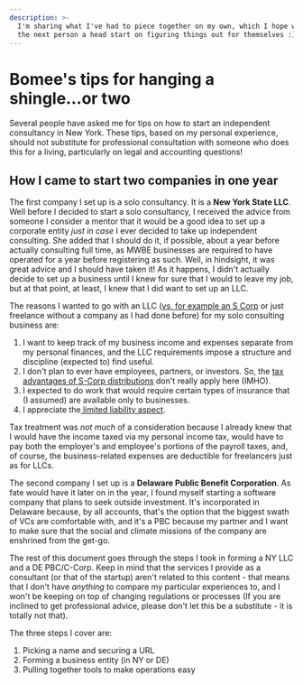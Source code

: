 ```yaml
---
description: >-
  I'm sharing what I've had to piece together on my own, which I hope will give
  the next person a head start on figuring things out for themselves :)
---
```


# Bomee's tips for hanging a shingle...or two

Several people have asked me for tips on how to start an independent consultancy in New York. These tips, based on my personal experience, should not substitute for professional consultation with someone who does this for a living, particularly on legal and accounting questions!

## How I came to start two companies in one year

The first company I set up is a solo consultancy. It is a **New York State LLC**. Well before I decided to start a solo consultancy, I received the advice from someone I consider a mentor that it would be a good idea to set up a corporate entity _just in case_ I ever decided to take up independent consulting. She added that I should do it, if possible, about a year before actually consulting full time, as MWBE businesses are required to have operated for a year before registering as such. Well, in hindsight, it was great advice and I should have taken it! As it happens, I didn't actually decide to set up a business until I knew for sure that I would to leave my job, but at that point, at least, I knew that I did want to set up an LLC.

The reasons I wanted to go with an LLC ([vs, for example an S Corp](https://www.investopedia.com/articles/personal-finance/011216/s-corp-vs-llc-which-should-i-choose.asp) or just freelance without a company as I had done before) for my solo consulting business are:

1. I want to keep track of my business income and expenses separate from my personal finances, and the LLC requirements impose a structure and discipline (expected to) find useful.
2. I don't plan to ever have employees, partners, or investors. So, the [tax advantages of S-Corp distributions](https://www.nerdwallet.com/article/small-business/how-to-pay-yourself-as-an-s-corp) don't really apply here (IMHO).
3. I expected to do work that would require certain types of insurance that (I assumed) are available only to businesses.
4. I appreciate the[ limited liability aspect](https://quickbooks.intuit.com/r/freelancer/llc-for-freelancer/).

Tax treatment was _not much_ of a consideration because I already knew that I would have the income taxed via my personal income tax, would have to pay both the employer's and employee's portions of the payroll taxes, and, of course, the business-related expenses are deductible for freelancers just as for LLCs.

The second company I set up is a **Delaware Public Benefit Corporation**. As fate would have it  later on in the year, I found myself starting a software company that plans to seek outside investment. It's incorporated in Delaware because, by all accounts, that's the option that the biggest swath of VCs are comfortable with, and it's a PBC because my partner and I want to make sure that the social and climate missions of the company are enshrined from the get-go.

The rest of this document goes through the steps I took in forming a NY LLC and a DE PBC/C-Corp. Keep in mind that the services I provide as a consultant (or that of the startup) aren't related to this content - that means that I don't have _anything_ to compare my particular experiences to, and I won't be keeping on top of changing regulations or processes (If you are inclined to get professional advice, please don't let this be a substitute - it is totally not that).

The three steps I cover are:

1. Picking a name and securing a URL
2. Forming a business entity (in NY or DE)
3. Pulling together tools to make operations easy
